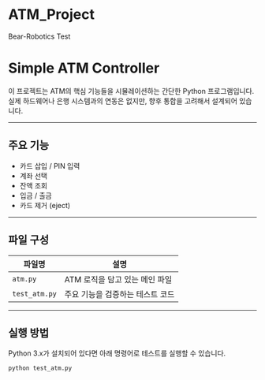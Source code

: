 # ATM_Project
Bear-Robotics Test

# Simple ATM Controller

이 프로젝트는 ATM의 핵심 기능들을 시뮬레이션하는 간단한 Python 프로그램입니다.  
실제 하드웨어나 은행 시스템과의 연동은 없지만, 향후 통합을 고려해서 설계되어 있습니다.

---

## 주요 기능

- 카드 삽입 / PIN 입력
- 계좌 선택
- 잔액 조회
- 입금 / 출금
- 카드 제거 (eject)

---

## 파일 구성

| 파일명        | 설명                          |
|---------------|-------------------------------|
| `atm.py`      | ATM 로직을 담고 있는 메인 파일 |
| `test_atm.py` | 주요 기능을 검증하는 테스트 코드 |

---

## 실행 방법

Python 3.x가 설치되어 있다면 아래 명령어로 테스트를 실행할 수 있습니다.

```bash
python test_atm.py

